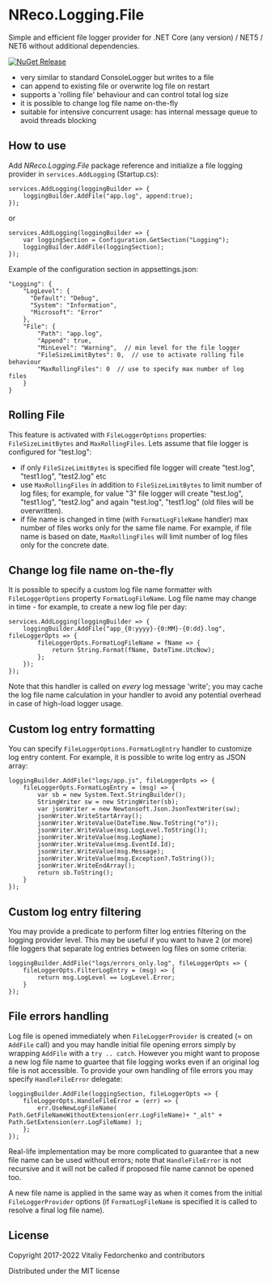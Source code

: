 # NReco.Logging.File
Simple and efficient file logger provider for .NET Core (any version) / NET5 / NET6 without additional dependencies.

[![NuGet Release](https://img.shields.io/nuget/v/NReco.Logging.File.svg)](https://www.nuget.org/packages/NReco.Logging.File/)

* very similar to standard ConsoleLogger but writes to a file
* can append to existing file or overwrite log file on restart
* supports a 'rolling file' behaviour and can control total log size
* it is possible to change log file name on-the-fly
* suitable for intensive concurrent usage: has internal message queue to avoid threads blocking

## How to use
Add *NReco.Logging.File* package reference and initialize a file logging provider in `services.AddLogging` (Startup.cs):
```
services.AddLogging(loggingBuilder => {
	loggingBuilder.AddFile("app.log", append:true);
});
```
or
```
services.AddLogging(loggingBuilder => {
	var loggingSection = Configuration.GetSection("Logging");
	loggingBuilder.AddFile(loggingSection);
});
```
Example of the configuration section in appsettings.json:
```
"Logging": {
	"LogLevel": {
	  "Default": "Debug",
	  "System": "Information",
	  "Microsoft": "Error"
	},
	"File": {
		"Path": "app.log",
		"Append": true,
		"MinLevel": "Warning",  // min level for the file logger
		"FileSizeLimitBytes": 0,  // use to activate rolling file behaviour
		"MaxRollingFiles": 0  // use to specify max number of log files
	}
}
```

## Rolling File
This feature is activated with `FileLoggerOptions` properties: `FileSizeLimitBytes` and `MaxRollingFiles`. Lets assume that file logger is configured for "test.log":

* if only `FileSizeLimitBytes` is specified file logger will create "test.log", "test1.log", "test2.log" etc
* use `MaxRollingFiles` in addition to `FileSizeLimitBytes` to limit number of log files; for example, for value "3" file logger will create "test.log", "test1.log", "test2.log" and again "test.log", "test1.log" (old files will be overwritten).
* if file name is changed in time (with `FormatLogFileName` handler) max number of files works only for the same file name. For example, if file name is based on date, `MaxRollingFiles` will limit number of log files only for the concrete date.

## Change log file name on-the-fly
It is possible to specify a custom log file name formatter with `FileLoggerOptions` property `FormatLogFileName`. Log file name may change in time - for example, to create a new log file per day:
```
services.AddLogging(loggingBuilder => {
	loggingBuilder.AddFile("app_{0:yyyy}-{0:MM}-{0:dd}.log", fileLoggerOpts => {
		fileLoggerOpts.FormatLogFileName = fName => {
			return String.Format(fName, DateTime.UtcNow);
		};
	});
});
```
Note that this handler is called on _every_ log message 'write'; you may cache the log file name calculation in your handler to avoid any potential overhead in case of high-load logger usage.

## Custom log entry formatting
You can specify `FileLoggerOptions.FormatLogEntry` handler to customize log entry content. For example, it is possible to write log entry as JSON array:
```
loggingBuilder.AddFile("logs/app.js", fileLoggerOpts => {
	fileLoggerOpts.FormatLogEntry = (msg) => {
		var sb = new System.Text.StringBuilder();
		StringWriter sw = new StringWriter(sb);
		var jsonWriter = new Newtonsoft.Json.JsonTextWriter(sw);
		jsonWriter.WriteStartArray();
		jsonWriter.WriteValue(DateTime.Now.ToString("o"));
		jsonWriter.WriteValue(msg.LogLevel.ToString());
		jsonWriter.WriteValue(msg.LogName);
		jsonWriter.WriteValue(msg.EventId.Id);
		jsonWriter.WriteValue(msg.Message);
		jsonWriter.WriteValue(msg.Exception?.ToString());
		jsonWriter.WriteEndArray();
		return sb.ToString();
	}
});
```

## Custom log entry filtering
You may provide a predicate to perform filter log entries filtering on the logging provider level. This may be useful if you want to have 2 (or more)
file loggers that separate log entries between log files on some criteria:
```
loggingBuilder.AddFile("logs/errors_only.log", fileLoggerOpts => {
	fileLoggerOpts.FilterLogEntry = (msg) => {
		return msg.LogLevel == LogLevel.Error;
	}
});
```

## File errors handling
Log file is opened immediately when `FileLoggerProvider` is created (= on `AddFile` call) and you may handle initial file opening errors simply by wrapping `AddFile` with a `try .. catch`. 
However you might want to propose a new log file name to guartee that file logging works even if an original log file is not accessible. To provide your own handling of file errors you may specify `HandleFileError` delegate:
```
loggingBuilder.AddFile(loggingSection, fileLoggerOpts => {
	fileLoggerOpts.HandleFileError = (err) => {
		err.UseNewLogFileName( Path.GetFileNameWithoutExtension(err.LogFileName)+ "_alt" + Path.GetExtension(err.LogFileName) );
	};
});
```
Real-life implementation may be more complicated to guarantee that a new file name can be used without errors; note that `HandleFileError` is not recursive and it will not be called if proposed file name cannot be opened too. 

A new file name is applied in the same way as when it comes from the initial `FileLoggerProvider` options (if `FormatLogFileName` is specified it is called to resolve a final log file name).


## License
Copyright 2017-2022 Vitaliy Fedorchenko and contributors

Distributed under the MIT license
